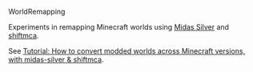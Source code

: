 WorldRemapping

Experiments in remapping Minecraft worlds using [Midas Silver](https://github.com/agaricusb/midas-silver)
and [shiftmca](https://github.com/agaricusb/shiftmca).

See [Tutorial: How to convert modded worlds across Minecraft versions, with midas-silver & shiftmca](https://forum.feed-the-beast.com/threads/tutorial-how-to-convert-modded-worlds-across-minecraft-versions-with-midas-silver-shiftmca.300312/).
